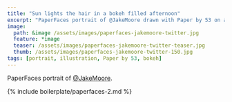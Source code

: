 ```yaml
---
title: "Sun lights the hair in a bokeh filled afternoon"
excerpt: "PaperFaces portrait of @JakeMoore drawn with Paper by 53 on an iPad."
image: 
  path: &image /assets/images/paperfaces-jakemoore-twitter.jpg 
  feature: *image
  teaser: /assets/images/paperfaces-jakemoore-twitter-teaser.jpg
  thumb: /assets/images/paperfaces-jakemoore-twitter-150.jpg
tags: [portrait, illustration, Paper by 53, bokeh]
---
```


PaperFaces portrait of [@JakeMoore](http://twitter.com/JakeMoore).

{% include boilerplate/paperfaces-2.md %}

